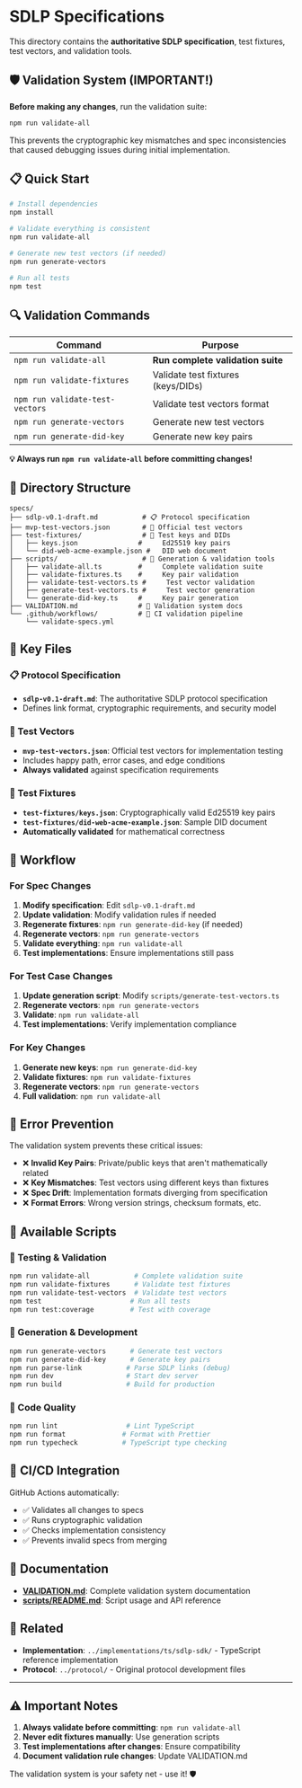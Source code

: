 # SDLP Specifications

This directory contains the **authoritative SDLP specification**, test fixtures, test vectors, and validation tools.

## 🛡️ Validation System (IMPORTANT!)

**Before making any changes**, run the validation suite:

```bash
npm run validate-all
```

This prevents the cryptographic key mismatches and spec inconsistencies that caused debugging issues during initial implementation.

## 📋 Quick Start

```bash
# Install dependencies
npm install

# Validate everything is consistent
npm run validate-all

# Generate new test vectors (if needed)
npm run generate-vectors

# Run all tests
npm test
```

## 🔍 Validation Commands

| Command | Purpose |
|---------|---------|
| `npm run validate-all` | **Run complete validation suite** |
| `npm run validate-fixtures` | Validate test fixtures (keys/DIDs) |
| `npm run validate-test-vectors` | Validate test vectors format |
| `npm run generate-vectors` | Generate new test vectors |
| `npm run generate-did-key` | Generate new key pairs |

**💡 Always run `npm run validate-all` before committing changes!**

## 📁 Directory Structure

```
specs/
├── sdlp-v0.1-draft.md           # 📋 Protocol specification
├── mvp-test-vectors.json        # 🧪 Official test vectors
├── test-fixtures/               # 🔑 Test keys and DIDs
│   ├── keys.json               #     Ed25519 key pairs
│   └── did-web-acme-example.json #   DID web document
├── scripts/                     # 🔧 Generation & validation tools
│   ├── validate-all.ts         #     Complete validation suite
│   ├── validate-fixtures.ts    #     Key pair validation
│   ├── validate-test-vectors.ts #     Test vector validation
│   ├── generate-test-vectors.ts #     Test vector generation
│   └── generate-did-key.ts     #     Key pair generation
├── VALIDATION.md               # 📖 Validation system docs
└── .github/workflows/          # 🤖 CI validation pipeline
    └── validate-specs.yml
```

## 🎯 Key Files

### 📋 Protocol Specification
- **`sdlp-v0.1-draft.md`**: The authoritative SDLP protocol specification
- Defines link format, cryptographic requirements, and security model

### 🧪 Test Vectors  
- **`mvp-test-vectors.json`**: Official test vectors for implementation testing
- Includes happy path, error cases, and edge conditions
- **Always validated** against specification requirements

### 🔑 Test Fixtures
- **`test-fixtures/keys.json`**: Cryptographically valid Ed25519 key pairs
- **`test-fixtures/did-web-acme-example.json`**: Sample DID document
- **Automatically validated** for mathematical correctness

## 🔄 Workflow

### For Spec Changes

1. **Modify specification**: Edit `sdlp-v0.1-draft.md`
2. **Update validation**: Modify validation rules if needed
3. **Regenerate fixtures**: `npm run generate-did-key` (if needed)
4. **Regenerate vectors**: `npm run generate-vectors`
5. **Validate everything**: `npm run validate-all`
6. **Test implementations**: Ensure implementations still pass

### For Test Case Changes

1. **Update generation script**: Modify `scripts/generate-test-vectors.ts`
2. **Regenerate vectors**: `npm run generate-vectors`
3. **Validate**: `npm run validate-all`
4. **Test implementations**: Verify implementation compliance

### For Key Changes

1. **Generate new keys**: `npm run generate-did-key`
2. **Validate fixtures**: `npm run validate-fixtures`
3. **Regenerate vectors**: `npm run generate-vectors`
4. **Full validation**: `npm run validate-all`

## 🚨 Error Prevention

The validation system prevents these critical issues:

- ❌ **Invalid Key Pairs**: Private/public keys that aren't mathematically related
- ❌ **Key Mismatches**: Test vectors using different keys than fixtures  
- ❌ **Spec Drift**: Implementation formats diverging from specification
- ❌ **Format Errors**: Wrong version strings, checksum formats, etc.

## 🔧 Available Scripts

### 🧪 Testing & Validation
```bash
npm run validate-all           # Complete validation suite
npm run validate-fixtures      # Validate test fixtures
npm run validate-test-vectors  # Validate test vectors  
npm test                      # Run all tests
npm run test:coverage         # Test with coverage
```

### 🔨 Generation & Development
```bash
npm run generate-vectors      # Generate test vectors
npm run generate-did-key      # Generate key pairs
npm run parse-link           # Parse SDLP links (debug)
npm run dev                  # Start dev server
npm run build                # Build for production
```

### 📏 Code Quality
```bash
npm run lint                 # Lint TypeScript
npm run format              # Format with Prettier
npm run typecheck           # TypeScript type checking
```

## 🤖 CI/CD Integration

GitHub Actions automatically:
- ✅ Validates all changes to specs
- ✅ Runs cryptographic validation
- ✅ Checks implementation consistency  
- ✅ Prevents invalid specs from merging

## 📖 Documentation

- **[VALIDATION.md](./VALIDATION.md)**: Complete validation system documentation
- **[scripts/README.md](./scripts/README.md)**: Script usage and API reference

## 🔗 Related

- **Implementation**: `../implementations/ts/sdlp-sdk/` - TypeScript reference implementation
- **Protocol**: `../protocol/` - Original protocol development files

---

## ⚠️ Important Notes

1. **Always validate before committing**: `npm run validate-all`
2. **Never edit fixtures manually**: Use generation scripts
3. **Test implementations after changes**: Ensure compatibility
4. **Document validation rule changes**: Update VALIDATION.md

The validation system is your safety net - use it! 🛡️ 
